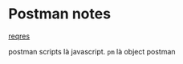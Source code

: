 # Postman notes

[reqres](https://reqres.in/)

postman scripts là javascript. `pm` là object postman

